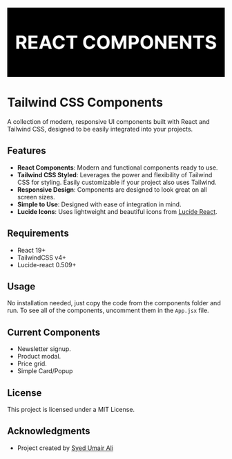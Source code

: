 ![Project banner](./public/banner.png)

# Tailwind CSS Components

A collection of modern, responsive UI components built with React and Tailwind CSS, designed to be easily integrated into your projects.

## Features

- **React Components**: Modern and functional components ready to use.
- **Tailwind CSS Styled**: Leverages the power and flexibility of Tailwind CSS for styling. Easily customizable if your project also uses Tailwind.
- **Responsive Design**: Components are designed to look great on all screen sizes.
- **Simple to Use**: Designed with ease of integration in mind.
- **Lucide Icons**: Uses lightweight and beautiful icons from [Lucide React](https://lucide.dev/).

## Requirements

- React 19+
- TailwindCSS v4+
- Lucide-react 0.509+

## Usage

No installation needed, just copy the code from the components folder and run. To see all of the components, uncomment them in the `App.jsx` file.

## Current Components

- Newsletter signup.
- Product modal.
- Price grid.
- Simple Card/Popup

## License

This project is licensed under a MIT License.

## Acknowledgments

- Project created by [Syed Umair Ali](https://github.com/syedumaircodes)
